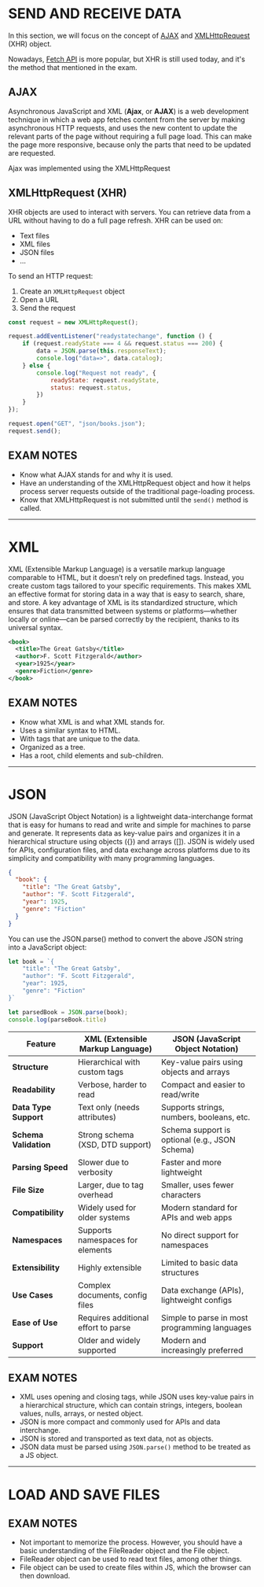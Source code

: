 
# SEND AND RECEIVE DATA

In this section, we will focus on the concept of [AJAX](https://developer.mozilla.org/en-US/docs/Glossary/AJAX) and [XMLHttpRequest](https://developer.mozilla.org/en-US/docs/Web/API/XMLHttpRequest) (XHR) object.

Nowadays, [Fetch API](https://developer.mozilla.org/en-US/docs/Web/API/Fetch_API) is more popular, but XHR is still used today, and it's the method that mentioned in the exam.

## AJAX

Asynchronous JavaScript and XML (**Ajax**, or **AJAX**) is a web development technique in which a web app fetches content from the server by making asynchronous HTTP requests, and uses the new content to update the relevant parts of the page without requiring a full page load. This can make the page more responsive, because only the parts that need to be updated are requested.

Ajax was implemented using the XMLHttpRequest

## XMLHttpRequest (XHR)

XHR objects are used to interact with servers. You can retrieve data from a URL without having to do a full page refresh.
XHR can be used on:
- Text files
- XML files
- JSON files
- ...

To send an HTTP request:
1. Create an `XMLHttpRequest` object
2. Open a URL
3. Send the request

```javascript
const request = new XMLHttpRequest();

request.addEventListener("readystatechange", function () {
	if (request.readyState === 4 && request.status === 200) {
		data = JSON.parse(this.responseText);
		console.log("data=>", data.catalog);
	} else {
		console.log("Request not ready", {
			readyState: request.readyState,
			status: request.status,
		})
	}
});

request.open("GET", "json/books.json");
request.send();
```

## EXAM NOTES

- Know what AJAX stands for and why it is used.
- Have an understanding of the XMLHttpRequest object and how it helps process server requests outside of the traditional page-loading process.
- Know that XMLHttpRequest is not submitted until the `send()` method is called.

---
# XML

XML (Extensible Markup Language) is a versatile markup language comparable to HTML, but it doesn’t rely on predefined tags. Instead, you create custom tags tailored to your specific requirements. This makes XML an effective format for storing data in a way that is easy to search, share, and store. A key advantage of XML is its standardized structure, which ensures that data transmitted between systems or platforms—whether locally or online—can be parsed correctly by the recipient, thanks to its universal syntax.

```xml
<book>
  <title>The Great Gatsby</title>
  <author>F. Scott Fitzgerald</author>
  <year>1925</year>
  <genre>Fiction</genre>
</book>
```
## EXAM NOTES

- Know what XML is and what XML stands for.
- Uses a similar syntax to HTML.
- With tags that are unique to the data.
- Organized as a tree.
- Has a root, child elements and sub-children.

---
# JSON

JSON (JavaScript Object Notation) is a lightweight data-interchange format that is easy for humans to read and write and simple for machines to parse and generate. It represents data as key-value pairs and organizes it in a hierarchical structure using objects ({}) and arrays ([]). JSON is widely used for APIs, configuration files, and data exchange across platforms due to its simplicity and compatibility with many programming languages.

```json
{
  "book": {
    "title": "The Great Gatsby",
    "author": "F. Scott Fitzgerald",
    "year": 1925,
    "genre": "Fiction"
  }
}
```

You can use the JSON.parse() method to convert the above JSON string into a JavaScript object:

```javascript
let book = `{
    "title": "The Great Gatsby",
    "author": "F. Scott Fitzgerald",
    "year": 1925,
    "genre": "Fiction"
}`

let parsedBook = JSON.parse(book);
console.log(parseBook.title)
```

| Feature               | **XML (Extensible Markup Language)**<br> | **JSON (JavaScript Object Notation)**          |
| --------------------- | ---------------------------------------- | ---------------------------------------------- |
| **Structure**         | Hierarchical with custom tags            | Key-value pairs using objects and arrays       |
| **Readability**       | Verbose, harder to read                  | Compact and easier to read/write               |
| **Data Type Support** | Text only (needs attributes)             | Supports strings, numbers, booleans, etc.      |
| **Schema Validation** | Strong schema (XSD, DTD support)         | Schema support is optional (e.g., JSON Schema) |
| **Parsing Speed**     | Slower due to verbosity                  | Faster and more lightweight                    |
| **File Size**         | Larger, due to tag overhead              | Smaller, uses fewer characters                 |
| **Compatibility**     | Widely used for older systems            | Modern standard for APIs and web apps          |
| **Namespaces**        | Supports namespaces for elements         | No direct support for namespaces               |
| **Extensibility**     | Highly extensible                        | Limited to basic data structures               |
| **Use Cases**         | Complex documents, config files          | Data exchange (APIs), lightweight configs      |
| **Ease of Use**       | Requires additional effort to parse      | Simple to parse in most programming languages  |
| **Support**           | Older and widely supported               | Modern and increasingly preferred              |

## EXAM NOTES

- XML uses opening and closing tags, while JSON uses key-value pairs in a hierarchical structure, which can contain strings, integers, boolean values, nulls, arrays, or nested object.
- JSON is more compact and commonly used for APIs and data interchange.
- JSON is stored and transported as text data, not as objects.
- JSON data must be parsed using `JSON.parse()` method to be treated as a JS object.

---
# LOAD AND SAVE FILES

## EXAM NOTES
- Not important to memorize the process. However, you should have a basic understanding of the FileReader object and the File object.
- FileReader object can be used to read text files, among other things.
- File object can be used to create files within JS, which the browser can then download.